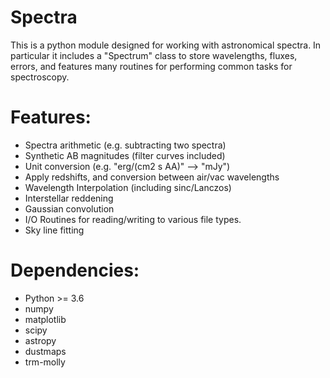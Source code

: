 # Spectra

This is a python module designed for working with astronomical spectra.
In particular it includes a "Spectrum" class to store wavelengths, fluxes, errors,
and features many routines for performing common tasks for spectroscopy.

# Features:
* Spectra arithmetic (e.g. subtracting two spectra)
* Synthetic AB magnitudes (filter curves included)
* Unit conversion (e.g. "erg/(cm2 s AA)" --> "mJy")
* Apply redshifts, and conversion between air/vac wavelengths
* Wavelength Interpolation (including sinc/Lanczos)
* Interstellar reddening
* Gaussian convolution
* I/O Routines for reading/writing to various file types.
* Sky line fitting

# Dependencies:
* Python >= 3.6
* numpy
* matplotlib
* scipy
* astropy
* dustmaps
* trm-molly

